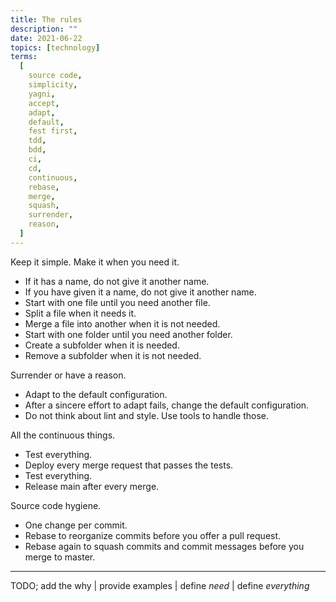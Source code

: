```yaml
---
title: The rules
description: ""
date: 2021-06-22
topics: [technology]
terms:
  [
    source code,
    simplicity,
    yagni,
    accept,
    adapt,
    default,
    fest first,
    tdd,
    bdd,
    ci,
    cd,
    continuous,
    rebase,
    merge,
    squash,
    surrender,
    reason,
  ]
---
```


Keep it simple. Make it when you need it.

- If it has a name, do not give it another name.
- If you have given it a name, do not give it another name.
- Start with one file until you need another file.
- Split a file when it needs it.
- Merge a file into another when it is not needed.
- Start with one folder until you need another folder.
- Create a subfolder when it is needed.
- Remove a subfolder when it is not needed.

Surrender or have a reason.

- Adapt to the default configuration.
- After a sincere effort to adapt fails, change the default configuration.
- Do not think about lint and style. Use tools to handle those.

All the continuous things.

- Test everything.
- Deploy every merge request that passes the tests.
- Test everything.
- Release main after every merge.

Source code hygiene.

- One change per commit.
- Rebase to reorganize commits before you offer a pull request.
- Rebase again to squash commits and commit messages before you merge to master.

---

TODO; add the why | provide examples | define _need_ | define _everything_
